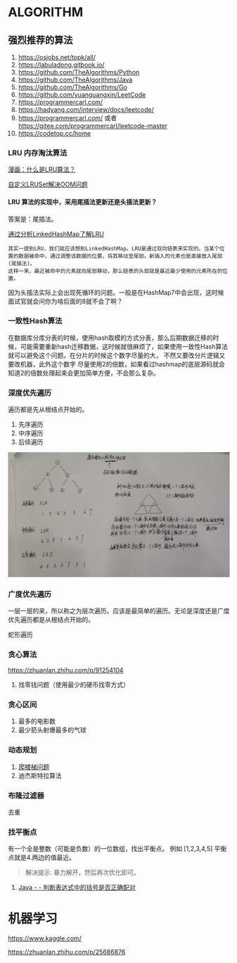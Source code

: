 # ALGORITHM

## 强烈推荐的算法

1. https://osjobs.net/topk/all/
1. https://labuladong.gitbook.io/
1. https://github.com/TheAlgorithms/Python
1. https://github.com/TheAlgorithms/Java
1. https://github.com/TheAlgorithms/Go
1. https://github.com/yuanguangxin/LeetCode
1. https://programmercarl.com/
1. https://hadyang.com/interview/docs/leetcode/
1. https://programmercarl.com/  或者 https://gitee.com/programmercarl/leetcode-master
1. https://codetop.cc/home


### LRU 内存淘汰算法

[漫画：什么是LRU算法？](https://zhuanlan.zhihu.com/p/52196637)

[自定义LRUSet解决OOM问题](https://www.jianshu.com/p/d7c3185dcb5f)

#### LRU 算法的实现中，采用尾插法更新还是头插法更新？

答案是：尾插法。

[通过分析LinkedHashMap了解LRU](https://www.jianshu.com/p/b8b00da28a49)

```
其实一提到LRU，我们就应该想到LinkedHashMap。LRU是通过双向链表来实现的。当某个位置的数据被命中，通过调整该数据的位置，将其移动至尾部。新插入的元素也是直接放入尾部(尾插法)。
这样一来，最近被命中的元素就向尾部移动，那么链表的头部就是最近最少使用的元素所在的位置。
```

因为头插法实际上会出现死循环的问题。一般是在HashMap7中会出现，这时候面试官就会问你为啥后面的8就不会了啊？


### 一致性Hash算法

在数据库分库分表的时候，使用hash取模的方式分表，那么后期数据迁移的时候，可能需要重新hash迁移数据，这时候就很麻烦了，如果使用一致性Hash算法就可以避免这个问题。在分片的时候这个数字尽量的大， 不然又要改分片逻辑又要改机器，此外这个数字
尽量使用2的倍数，如果看过hashmap的底层源码就会知道2的倍数处理起来会更加简单方便，不会那么复杂。

### 深度优先遍历

遍历都是先从根结点开始的。

1. 先序遍历
2. 中序遍历
3. 后续遍历

![](./img/DepthFirstTraversal.jpg)

### 广度优先遍历

一层一层的来，所以称之为层次遍历。应该是最简单的遍历。无论是深度还是广度优先遍历都是从根结点开始的。



蛇形遍历

### 贪心算法

https://zhuanlan.zhihu.com/p/91254104

1. 找零钱问题（使用最少的硬币找零方式）

### 贪心区间

1. 最多的电影数
1. 最少箭头射爆最多的气球

### 动态规划

1. [爬楼梯问题](https://docs.qq.com/doc/DSEFEUEdYSHJVcG1t)
2. 迪杰斯特拉算法


### 布隆过滤器

去重

### 找平衡点

有一个全是整数（可能是负数）的一位数组，找出平衡点。
例如 [1,2,3,4,5] 平衡点就是4.两边的值最近。

> 解决提示: 暴力解开，然后再次优化即可。


1. [Java - - 判断表达式中的括号是否正确配对](https://blog.csdn.net/u011033906/article/details/53856692)



# 机器学习

https://www.kaggle.com/

https://zhuanlan.zhihu.com/p/25686876
